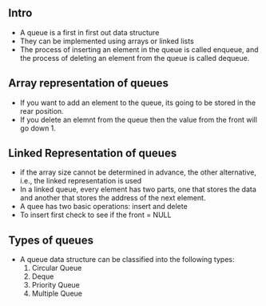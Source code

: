 ## Intro
- A queue is a first in first out data structure
- They can be implemented using arrays or linked lists
- The process of inserting an element in the queue is called enqueue, and the process of deleting an
element from the queue is called dequeue.

## Array representation of queues
- If you want to add an element to the queue, its going to be stored in the rear position.
- If you delete an elemnt from the queue then the value from the front will go down 1.
## Linked Representation of queues
- if the array size cannot be determined in advance, the other alternative, i.e., the linked representation is used
-  In a linked queue, every element has two parts, one that stores the data and another that stores the address of the next element.
- A quee has two basic operations: insert and delete
- To insert first check to see if the front = NULL
## Types of queues
- A queue data structure can be classified into the following types:
	 1.	 Circular Queue	 
     2. Deque	 
     3. Priority Queue	 
     4. Multiple Queue
